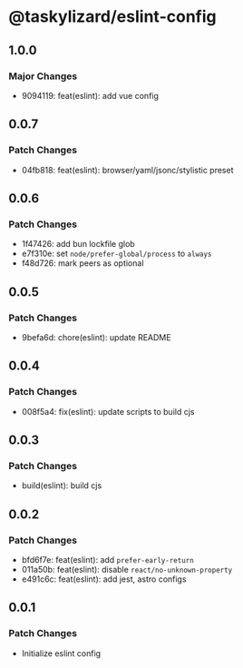 # @taskylizard/eslint-config

## 1.0.0

### Major Changes

- 9094119: feat(eslint): add vue config

## 0.0.7

### Patch Changes

- 04fb818: feat(eslint): browser/yaml/jsonc/stylistic preset

## 0.0.6

### Patch Changes

- 1f47426: add bun lockfile glob
- e7f310e: set `node/prefer-global/process` to `always`
- f48d726: mark peers as optional

## 0.0.5

### Patch Changes

- 9befa6d: chore(eslint): update README

## 0.0.4

### Patch Changes

- 008f5a4: fix(eslint): update scripts to build cjs

## 0.0.3

### Patch Changes

- build(eslint): build cjs

## 0.0.2

### Patch Changes

- bfd6f7e: feat(eslint): add `prefer-early-return`
- 011a50b: feat(eslint): disable `react/no-unknown-property`
- e491c6c: feat(eslint): add jest, astro configs

## 0.0.1

### Patch Changes

- Initialize eslint config
